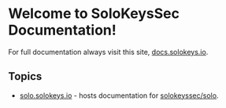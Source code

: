 # Welcome to SoloKeysSec Documentation!

For full documentation always visit this site, [docs.solokeys.io](https://docs.solokeys.io).

## Topics

* [solo.solokeys.io](https://solo.solokeys.io) - hosts documentation for [solokeyssec/solo](https://github.com/solokeyssec/solo).

